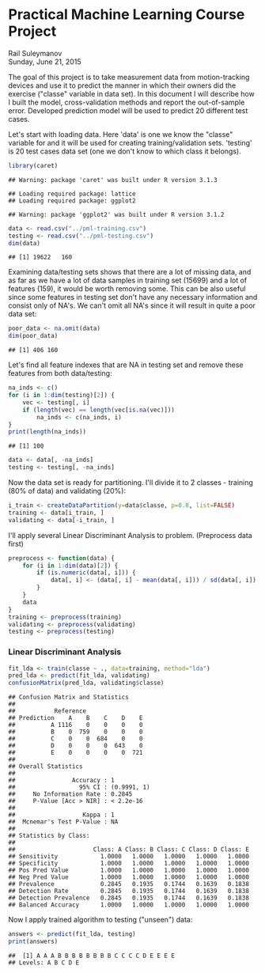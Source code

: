 # Practical Machine Learning Course Project
Rail Suleymanov  
Sunday, June 21, 2015  

The goal of this project is to take measurement data from motion-tracking devices and use it to predict the manner in which their owners did the exercise ("classe" variable in data set). In this document I will describe how I built the model, cross-validation methods and report the out-of-sample error. Developed prediction model will be used to predict 20 different test cases.

Let's start with loading data. Here 'data' is one we know the "classe" variable for and it will be used for creating training/validation sets. 'testing' is 20 test cases data set (one we don't know to which class it belongs).


```r
library(caret)
```

```
## Warning: package 'caret' was built under R version 3.1.3
```

```
## Loading required package: lattice
## Loading required package: ggplot2
```

```
## Warning: package 'ggplot2' was built under R version 3.1.2
```

```r
data <- read.csv("../pml-training.csv")
testing <- read.csv("../pml-testing.csv")
dim(data)
```

```
## [1] 19622   160
```

Examining data/testing sets shows that there are a lot of missing data, and as far as we have a lot of data samples in training set (15699) and a lot of features (159), it would be worth removing some. This can be also useful since some features in testing set don't have any necessary information and consist only of NA's. We can't omit all NA's since it will result in quite a poor data set:


```r
poor_data <- na.omit(data)
dim(poor_data)
```

```
## [1] 406 160
```

Let's find all feature indexes that are NA in testing set and remove these features from both data/testing:


```r
na_inds <- c()
for (i in 1:dim(testing)[2]) {
    vec <- testing[, i]
    if (length(vec) == length(vec[is.na(vec)]))
        na_inds <- c(na_inds, i)
}
print(length(na_inds))
```

```
## [1] 100
```

```r
data <- data[, -na_inds]
testing <- testing[, -na_inds]
```

Now the data set is ready for partitioning. I'll divide it to 2 classes - training (80% of data) and validating (20%):


```r
i_train <- createDataPartition(y=data$classe, p=0.8, list=FALSE)
training <- data[i_train, ]
validating <- data[-i_train, ]
```

I'll apply several Linear Discriminant Analysis to problem.
(Preprocess data first)


```r
preprocess <- function(data) {
    for (i in 1:dim(data)[2]) {
        if (is.numeric(data[, i])) {
            data[, i] <- (data[, i] - mean(data[, i])) / sd(data[, i])
        }
    }
    data
}
training <- preprocess(training)
validating <- preprocess(validating)
testing <- preprocess(testing)
```

### Linear Discriminant Analysis


```r
fit_lda <- train(classe ~ ., data=training, method="lda")
pred_lda <- predict(fit_lda, validating)
confusionMatrix(pred_lda, validating$classe)
```

```
## Confusion Matrix and Statistics
## 
##           Reference
## Prediction    A    B    C    D    E
##          A 1116    0    0    0    0
##          B    0  759    0    0    0
##          C    0    0  684    0    0
##          D    0    0    0  643    0
##          E    0    0    0    0  721
## 
## Overall Statistics
##                                      
##                Accuracy : 1          
##                  95% CI : (0.9991, 1)
##     No Information Rate : 0.2845     
##     P-Value [Acc > NIR] : < 2.2e-16  
##                                      
##                   Kappa : 1          
##  Mcnemar's Test P-Value : NA         
## 
## Statistics by Class:
## 
##                      Class: A Class: B Class: C Class: D Class: E
## Sensitivity            1.0000   1.0000   1.0000   1.0000   1.0000
## Specificity            1.0000   1.0000   1.0000   1.0000   1.0000
## Pos Pred Value         1.0000   1.0000   1.0000   1.0000   1.0000
## Neg Pred Value         1.0000   1.0000   1.0000   1.0000   1.0000
## Prevalence             0.2845   0.1935   0.1744   0.1639   0.1838
## Detection Rate         0.2845   0.1935   0.1744   0.1639   0.1838
## Detection Prevalence   0.2845   0.1935   0.1744   0.1639   0.1838
## Balanced Accuracy      1.0000   1.0000   1.0000   1.0000   1.0000
```

Now I apply trained algorithm to testing ("unseen") data:


```r
answers <- predict(fit_lda, testing)
print(answers)
```

```
##  [1] A A A B B B B B B B B C C C C D E E E E
## Levels: A B C D E
```
